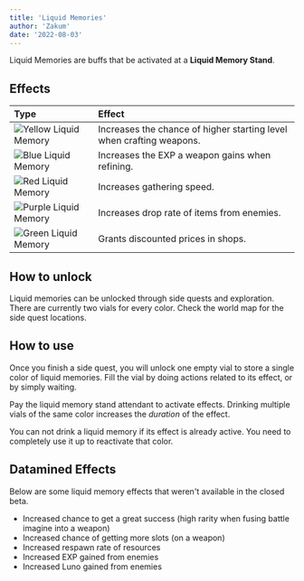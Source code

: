 ```yaml
---
title: 'Liquid Memories'
author: 'Zakum'
date: '2022-08-03'
---
```


Liquid Memories are buffs that be activated at a **Liquid Memory Stand**.

## Effects

| Type           | Effect         |
| :------------- | :------------- |
| ![Yellow Liquid Memory](/images/liquidMemory/yellow.svg) | Increases the chance of higher starting level when crafting weapons. |
| ![Blue Liquid Memory](/images/liquidMemory/blue.svg)     | Increases the EXP a weapon gains when refining. |
| ![Red Liquid Memory](/images/liquidMemory/red.svg)       | Increases gathering speed. |
| ![Purple Liquid Memory](/images/liquidMemory/purple.svg) | Increases drop rate of items from enemies. |
| ![Green Liquid Memory](/images/liquidMemory/green.svg)   | Grants discounted prices in shops. |

## How to unlock
Liquid memories can be unlocked through side quests and exploration. There are currently two vials for every color. Check the world map for the side quest locations.

## How to use
Once you finish a side quest, you will unlock one empty vial to store a single color of liquid memories.
Fill the vial by doing actions related to its effect, or by simply waiting.

Pay the liquid memory stand attendant to activate effects. Drinking multiple vials of the same color increases the *duration* of the effect.

You can not drink a liquid memory if its effect is already active. You need to completely use it up to reactivate that color.

## Datamined Effects
Below are some liquid memory effects that weren't available in the closed beta.
- Increased chance to get a great success (high rarity when fusing battle imagine into a weapon)
- Increased chance of getting more slots (on a weapon)
- Increased respawn rate of resources
- Increased EXP gained from enemies
- Increased Luno gained from enemies